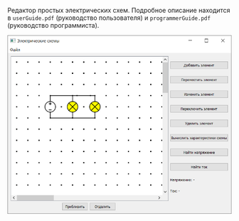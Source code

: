Редактор простых электрических схем. Подробное описание находится в `userGuide.pdf` (руководство пользователя) и `programmerGuide.pdf` (руководство программиста).

![](mainWindow.png)